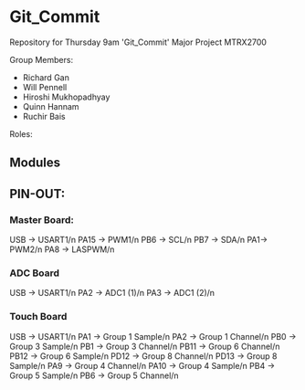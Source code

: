 # Git_Commit

Repository for Thursday 9am 'Git_Commit' Major Project MTRX2700

Group Members:
- Richard Gan
- Will Pennell
- Hiroshi Mukhopadhyay
- Quinn Hannam
- Ruchir Bais 

Roles:



## Modules


## PIN-OUT:
### Master Board:
USB -> USART1/n
PA15 -> PWM1/n
PB6 -> SCL/n
PB7 -> SDA/n
PA1-> PWM2/n
PA8 -> LASPWM/n

### ADC Board
USB -> USART1/n
PA2 -> ADC1 (1)/n
PA3 -> ADC1 (2)/n

### Touch Board
USB -> USART1/n
PA1 -> Group 1 Sample/n
PA2 -> Group 1 Channel/n
PB0 -> Group 3 Sample/n
PB1 -> Group 3 Channel/n
PB11 -> Group 6 Channel/n
PB12 -> Group 6 Sample/n
PD12 -> Group 8 Channel/n
PD13 -> Group 8 Sample/n
PA9 -> Group 4 Channel/n
PA10 -> Group 4 Sample/n
PB4 -> Group 5 Sample/n
PB6 -> Group 5 Channel/n
